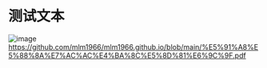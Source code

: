 # 测试文本
![image](https://github.io/blob/%E4%BA%8C%E5%8F%B7/%E7%AC%AC%E4%BA%8C%E5%8D%81%E5%9B%9B%E6%9C%9F.PNG)
https://github.com/mlm1966/mlm1966.github.io/blob/main/%E5%91%A8%E5%88%8A%E7%AC%AC%E4%BA%8C%E5%8D%81%E6%9C%9F.pdf

